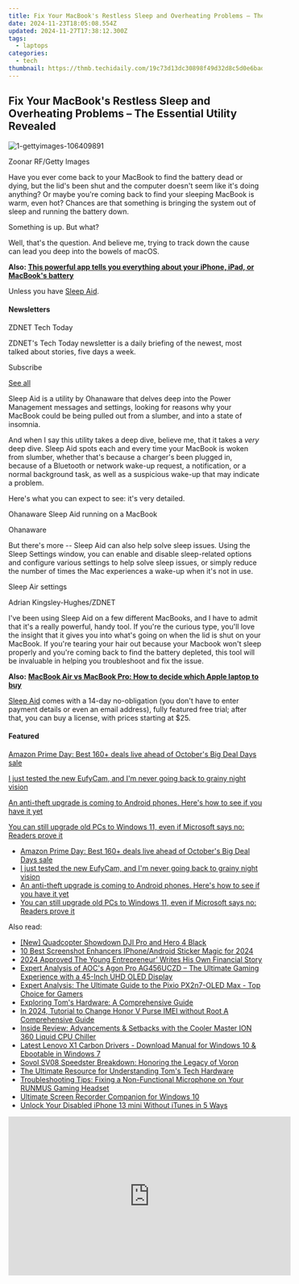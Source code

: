 ```yaml
---
title: Fix Your MacBook's Restless Sleep and Overheating Problems – The Essential Utility Revealed
date: 2024-11-23T18:05:08.554Z
updated: 2024-11-27T17:38:12.300Z
tags:
  - laptops
categories:
  - tech
thumbnail: https://thmb.techidaily.com/19c73d13dc30898f49d32d8c5d0e6badbf2d50aea1c634709fd828dcee42d79c.jpg
---
```


## Fix Your MacBook's Restless Sleep and Overheating Problems – The Essential Utility Revealed

![1-gettyimages-106409891](https://www.zdnet.com/a/img/resize/b507b72ddc873d3bf02f8eed5c9fb72851a5f5c9/2023/07/06/8db65bb3-f5cd-4115-82fb-7101b005affe/macbook-air-ports.jpg?auto=webp&width=1280)

Zoonar RF/Getty Images

Have you ever come back to your MacBook to find the battery dead or dying, but the lid's been shut and the computer doesn't seem like it's doing anything? Or maybe you're coming back to find your sleeping MacBook is warm, even hot? Chances are that something is bringing the system out of sleep and running the battery down.

Something is up. But what?

Well, that's the question. And believe me, trying to track down the cause can lead you deep into the bowels of macOS.

**Also: [This powerful app tells you everything about your iPhone, iPad, or MacBook's battery](https://www.zdnet.com/article/this-powerful-app-shows-everything-about-your-iphone-ipad-or-macbooks-battery/)**

Unless you have [Sleep Aid](https://ohanaware.com/sleepaid/).

#### Newsletters

ZDNET Tech Today

ZDNET's Tech Today newsletter is a daily briefing of the newest, most talked about stories, five days a week.

 Subscribe

[See all](https://www.zdnet.com/newsletters/)

Sleep Aid is a utility by Ohanaware that delves deep into the Power Management messages and settings, looking for reasons why your MacBook could be being pulled out from a slumber, and into a state of insomnia.

And when I say this utility takes a deep dive, believe me, that it takes a _very_ deep dive. Sleep Aid spots each and every time your MacBook is woken from slumber, whether that's because a charger's been plugged in, because of a Bluetooth or network wake-up request, a notification, or a normal background task, as well as a suspicious wake-up that may indicate a problem.

Here's what you can expect to see: it's very detailed.

Ohanaware Sleep Aid running on a MacBook

Ohanaware

But there's more -- Sleep Aid can also help solve sleep issues. Using the Sleep Settings window, you can enable and disable sleep-related options and configure various settings to help solve sleep issues, or simply reduce the number of times the Mac experiences a wake-up when it's not in use.

Sleep Air settings

Adrian Kingsley-Hughes/ZDNET

I've been using Sleep Aid on a few different MacBooks, and I have to admit that it's a really powerful, handy tool. If you're the curious type, you'll love the insight that it gives you into what's going on when the lid is shut on your MacBook. If you're tearing your hair out because your Macbook won't sleep properly and you're coming back to find the battery depleted, this tool will be invaluable in helping you troubleshoot and fix the issue.

**Also:** [**MacBook Air vs MacBook Pro: How to decide which Apple laptop to buy**](https://www.zdnet.com/article/macbook-air-vs-macbook-pro-how-to-decide-which-apple-laptop-to-buy/)

[Sleep Aid](https://ohanaware.com/sleepaid/) comes with a 14-day no-obligation (you don't have to enter payment details or even an email address), fully featured free trial; after that, you can buy a license, with prices starting at $25\. 

#### Featured

[Amazon Prime Day: Best 160+ deals live ahead of October's Big Deal Days sale](https://www.zdnet.com/article/best-amazon-prime-day-deals-2024-10-08/ "Amazon Prime Day: Best 160+ deals live ahead of October's Big Deal Days sale")

[I just tested the new EufyCam, and I'm never going back to grainy night vision](https://www.zdnet.com/article/i-just-tested-the-new-eufycam-and-im-never-going-back-to-grainy-night-vision/ "I just tested the new EufyCam, and I'm never going back to grainy night vision")

[An anti-theft upgrade is coming to Android phones. Here's how to see if you have it yet](https://www.zdnet.com/article/an-anti-theft-upgrade-is-coming-to-android-phones-heres-how-to-see-if-you-have-it/ "An anti-theft upgrade is coming to Android phones. Here's how to see if you have it yet")

[You can still upgrade old PCs to Windows 11, even if Microsoft says no: Readers prove it](https://www.zdnet.com/article/you-can-still-upgrade-old-pcs-to-windows-11-even-if-microsoft-says-no-readers-prove-it/ "You can still upgrade old PCs to Windows 11, even if Microsoft says no: Readers prove it")

* [Amazon Prime Day: Best 160+ deals live ahead of October's Big Deal Days sale](https://www.zdnet.com/article/best-amazon-prime-day-deals-2024-10-08/ "Amazon Prime Day: Best 160+ deals live ahead of October's Big Deal Days sale")
* [I just tested the new EufyCam, and I'm never going back to grainy night vision](https://www.zdnet.com/article/i-just-tested-the-new-eufycam-and-im-never-going-back-to-grainy-night-vision/ "I just tested the new EufyCam, and I'm never going back to grainy night vision")
* [An anti-theft upgrade is coming to Android phones. Here's how to see if you have it yet](https://www.zdnet.com/article/an-anti-theft-upgrade-is-coming-to-android-phones-heres-how-to-see-if-you-have-it/ "An anti-theft upgrade is coming to Android phones. Here's how to see if you have it yet")
* [You can still upgrade old PCs to Windows 11, even if Microsoft says no: Readers prove it](https://www.zdnet.com/article/you-can-still-upgrade-old-pcs-to-windows-11-even-if-microsoft-says-no-readers-prove-it/ "You can still upgrade old PCs to Windows 11, even if Microsoft says no: Readers prove it")

<ins class="adsbygoogle"
     style="display:block"
     data-ad-format="autorelaxed"
     data-ad-client="ca-pub-7571918770474297"
     data-ad-slot="1223367746"></ins>

<ins class="adsbygoogle"
     style="display:block"
     data-ad-client="ca-pub-7571918770474297"
     data-ad-slot="8358498916"
     data-ad-format="auto"
     data-full-width-responsive="true"></ins>

<span class="atpl-alsoreadstyle">Also read:</span>
<div><ul>
<li><a href="https://extra-skills.techidaily.com/new-quadcopter-showdown-dji-pro-and-hero-4-black/"><u>[New] Quadcopter Showdown DJI Pro and Hero 4 Black</u></a></li>
<li><a href="https://fox-helps.techidaily.com/10-best-screenshot-enhancers-iphoneandroid-sticker-magic-for-2024/"><u>10 Best Screenshot Enhancers IPhone/Android Sticker Magic for 2024</u></a></li>
<li><a href="https://youtube-sure.techidaily.com/approved-the-young-entrepreneur-writes-his-own-financial-story/"><u>2024 Approved The Young Entrepreneur’ Writes His Own Financial Story</u></a></li>
<li><a href="https://hardware-reviews.techidaily.com/expert-analysis-of-aocs-agon-pro-ag456uczd-the-ultimate-gaming-experience-with-a-45-inch-uhd-oled-display/"><u>Expert Analysis of AOC's Agon Pro AG456UCZD – The Ultimate Gaming Experience with a 45-Inch UHD OLED Display</u></a></li>
<li><a href="https://hardware-reviews.techidaily.com/expert-analysis-the-ultimate-guide-to-the-pixio-px2n7-oled-max-top-choice-for-gamers/"><u>Expert Analysis: The Ultimate Guide to the Pixio PX2n7-OLED Max - Top Choice for Gamers</u></a></li>
<li><a href="https://hardware-reviews.techidaily.com/exploring-toms-hardware-a-comprehensive-guide/"><u>Exploring Tom's Hardware: A Comprehensive Guide</u></a></li>
<li><a href="https://sim-unlock.techidaily.com/in-2024-tutorial-to-change-honor-v-purse-imei-without-root-a-comprehensive-guide-by-drfone-android/"><u>In 2024, Tutorial to Change Honor V Purse IMEI without Root A Comprehensive Guide</u></a></li>
<li><a href="https://hardware-reviews.techidaily.com/inside-review-advancements-and-setbacks-with-the-cooler-master-ion-360-liquid-cpu-chiller/"><u>Inside Review: Advancements & Setbacks with the Cooler Master ION 360 Liquid CPU Chiller</u></a></li>
<li><a href="https://hardware-help.techidaily.com/latest-lenovo-x1-carbon-drivers-download-manual-for-windows-10-and-ebootable-in-windows-7/"><u>Latest Lenovo X1 Carbon Drivers - Download Manual for Windows 10 & Ebootable in Windows 7</u></a></li>
<li><a href="https://hardware-reviews.techidaily.com/sovol-sv08-speedster-breakdown-honoring-the-legacy-of-voron/"><u>Sovol SV08 Speedster Breakdown: Honoring the Legacy of Voron</u></a></li>
<li><a href="https://hardware-reviews.techidaily.com/the-ultimate-resource-for-understanding-toms-tech-hardware/"><u>The Ultimate Resource for Understanding Tom's Tech Hardware</u></a></li>
<li><a href="https://sound-issues.techidaily.com/troubleshooting-tips-fixing-a-non-functional-microphone-on-your-runmus-gaming-headset/"><u>Troubleshooting Tips: Fixing a Non-Functional Microphone on Your RUNMUS Gaming Headset</u></a></li>
<li><a href="https://screen-recording.techidaily.com/ultimate-screen-recorder-companion-for-windows-10/"><u>Ultimate Screen Recorder Companion for Windows 10</u></a></li>
<li><a href="https://ios-unlock.techidaily.com/unlock-your-disabled-iphone-13-mini-without-itunes-in-5-ways-by-drfone-ios/"><u>Unlock Your Disabled iPhone 13 mini Without iTunes in 5 Ways</u></a></li>
</ul></div>

<!-- affiliate ads begin -->
<iframe width="560" height="315" src="https://www.youtube.com/embed/5EKBEujWCw4?si=PwVvvervi8OrYaEA&autoplay=1" title="YouTube video player" frameborder="0" allow="accelerometer; autoplay; clipboard-write; encrypted-media; gyroscope; picture-in-picture; web-share" referrerpolicy="strict-origin-when-cross-origin" allowfullscreen></iframe>
<!-- affiliate ads end -->

